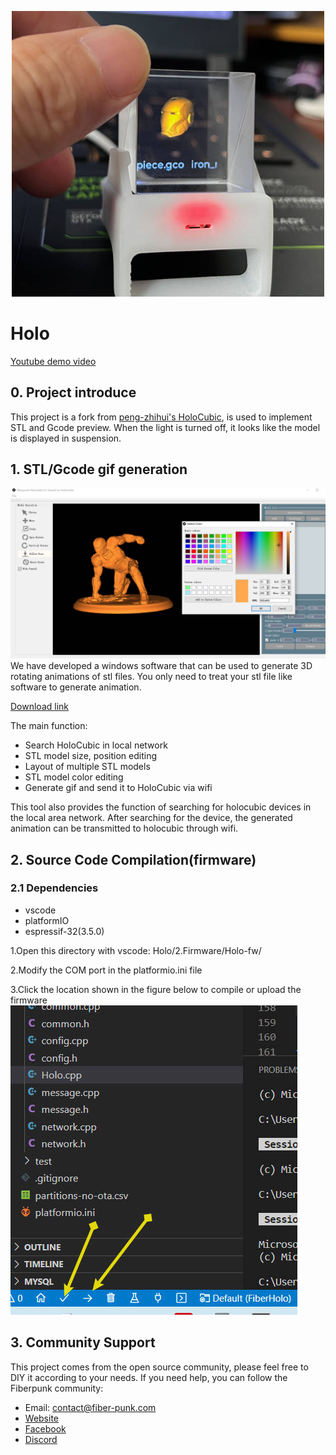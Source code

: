 

<p align="center"><img src="./images/holo-1.jpg" alt="FiberPunk's logo" width=500/></p>

# Holo

[Youtube demo video](https://www.youtube.com/watch?v=17BWQ2w3EQg)


## 0. Project introduce

This project is a fork from [peng-zhihui's HoloCubic](https://github.com/peng-zhihui/HoloCubic), is used to implement STL and Gcode preview. When the light is turned off, it looks like the model is displayed in suspension. 




## 1. STL/Gcode gif generation
![img](images/holo-2.jpg)
We have developed a windows software that can be used to generate 3D rotating animations of stl files. You only need to treat your stl file like software to generate animation.

[Download link](www.fiber-punk.com)

The main function:
- Search HoloCubic in local network
- STL model size, position editing
- Layout of multiple STL models
- STL model color editing
- Generate gif and send it to HoloCubic via wifi

This tool also provides the function of searching for holocubic devices in the local area network. After searching for the device, the generated animation can be transmitted to holocubic through wifi.

## 2. Source Code Compilation(firmware)

### 2.1 Dependencies
- vscode
- platformIO
- espressif-32(3.5.0)

1.Open this directory with vscode: Holo/2.Firmware/Holo-fw/ 

2.Modify the COM port in the platformio.ini file

3.Click the location shown in the figure below to compile or upload the firmware
![img](images/holo-3.jpg)



## 3. Community Support
This project comes from the open source community, please feel free to DIY it according to your needs. If you need help, you can follow the Fiberpunk community:

- Email: contact@fiber-punk.com
- [Website](https://fiber-punk.com/)
- [Facebook](https://www.facebook.com/Fiberpunk-103588222263591)
- [Discord](https://discord.gg/VNNFrfhsbN)

